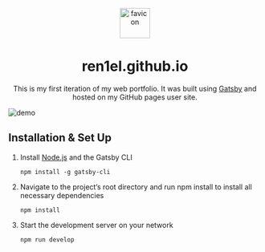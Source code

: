 <p align="center">
  <a href="https://ren1el.github.io/">
    <img alt="favicon" src="https://raw.githubusercontent.com/ren1el/ren1el.github.io/source/static/favicon.png" width="60" />
  </a>
</p>

<h1 align="center">
  ren1el.github.io
</h1>

<p align="center">
  This is my first iteration of my web portfolio. It was built using <a href="https://www.gatsbyjs.com/">Gatsby</a> and hosted on my GitHub pages user site.
</p>

<img alt="demo" src="https://raw.githubusercontent.com/ren1el/ren1el.github.io/source/static/demo.png" />

## Installation & Set Up

1.  Install <a href="https://nodejs.org/">Node.js</a> and the Gatsby CLI

    ```shell
    npm install -g gatsby-cli
    ```

2.  Navigate to the project’s root directory and run npm install to install all necessary dependencies

    ```shell
    npm install
    ```
    
2.  Start the development server on your network

    ```shell
    npm run develop
    ```
